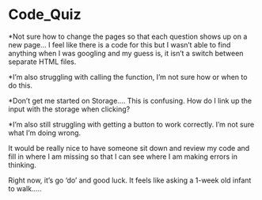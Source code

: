 # Code_Quiz
*Not sure how to change the pages so that each question shows up on a new page… I feel like there is a code for this but I wasn’t able to find anything when I was googling and my guess is, it isn’t a switch between separate HTML files.

*I’m also struggling with calling the function, I’m not sure how or when to do this. 

*Don’t get me started on Storage…. This is confusing. How do I link up the input with the storage when clicking? 

*I’m also still struggling with getting a button to work correctly. I’m not sure what I’m doing wrong. 

It would be really nice to have someone sit down and review my code and fill in where I am missing so that I can see where I am making errors in thinking. 

Right now, it’s go ‘do’ and good luck. It feels like asking a 1-week old infant to walk…..

